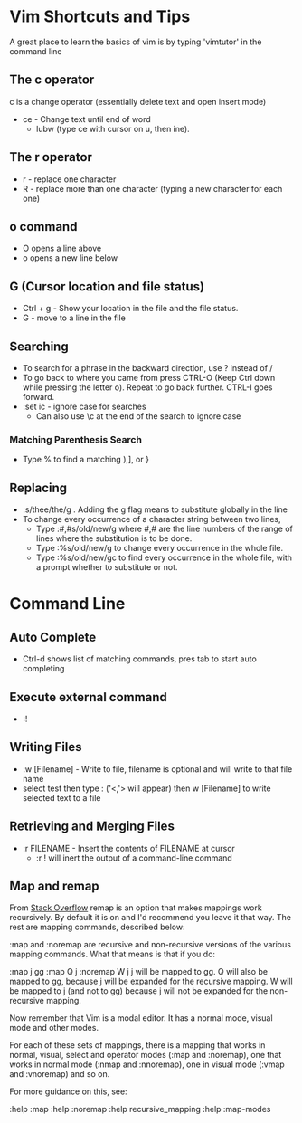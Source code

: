 # Vim Shortcuts and Tips
A great place to learn the basics of vim is by typing 'vimtutor' in the command line
## The c operator
c is a change operator (essentially delete text and open insert mode)
* ce - Change text until end of word
  * lubw (type ce with cursor on u, then ine).

## The r operator
* r - replace one character
* R - replace more than one character (typing a new character for each one)

## o command
* O opens a line above
* o opens a new line below

## G (Cursor location and file status)
* Ctrl + g - Show your location in the file and the file status.
* G - move to a line in the file

## Searching
* To search for a phrase in the backward direction, use ? instead of /
* To go back to where you came from press  CTRL-O  (Keep Ctrl down while pressing the letter o).  Repeat to go back further.  CTRL-I goes forward.
* :set ic - ignore case for searches
  * Can also use \c at the end of the search to ignore case

### Matching Parenthesis Search
* Type  %  to find a matching ),], or }  

## Replacing
* :s/thee/the/g . Adding the g flag means to substitute globally in the line
* To change every occurrence of a character string between two lines,
  * Type   :#,#s/old/new/g    where #,# are the line numbers of the range of lines where the substitution is to be done.
  * Type   :%s/old/new/g      to change every occurrence in the whole file.
  * Type   :%s/old/new/gc     to find every occurrence in the whole file, with a prompt whether to substitute or not.

# Command Line

## Auto Complete
* Ctrl-d shows list of matching commands, pres tab to start auto completing
## Execute external command
* :!<COMMAND>

## Writing Files
* :w [Filename] - Write to file, filename is optional and will write to that file name
* select test then type : ('<,'> will appear) then w [Filename] to write selected text to a file

## Retrieving and Merging Files
* :r FILENAME - Insert the contents of FILENAME at cursor
  * :r !<command> will inert the output of a command-line command

## Map and remap
	
From [Stack Overflow](https://stackoverflow.com/questions/3776117/what-is-the-difference-between-the-remap-noremap-nnoremap-and-vnoremap-mapping)
remap is an option that makes mappings work recursively. By default it is on and I'd recommend you leave it that way. The rest are mapping commands, described below:

:map and :noremap are recursive and non-recursive versions of the various mapping commands. What that means is that if you do:

:map j gg
:map Q j
:noremap W j
j will be mapped to gg. Q will also be mapped to gg, because j will be expanded for the recursive mapping. W will be mapped to j (and not to gg) because j will not be expanded for the non-recursive mapping.

Now remember that Vim is a modal editor. It has a normal mode, visual mode and other modes.

For each of these sets of mappings, there is a mapping that works in normal, visual, select and operator modes (:map and :noremap), one that works in normal mode (:nmap and :nnoremap), one in visual mode (:vmap and :vnoremap) and so on.

For more guidance on this, see:

:help :map
:help :noremap
:help recursive_mapping
:help :map-modes



